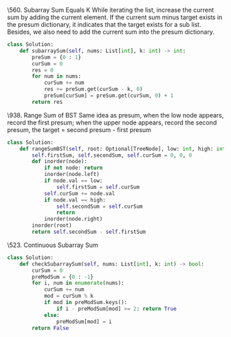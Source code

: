 \560. Subarray Sum Equals K
While iterating the list, increase the current sum by adding the current element. If the current sum minus target exists in the presum dictionary, it indicates that the target exists for a sub list. Besides, we also need to add the current sum into the presum dictionary.

```python
class Solution:
    def subarraySum(self, nums: List[int], k: int) -> int:
        preSum = {0 : 1}
        curSum = 0
        res = 0
        for num in nums:
            curSum += num
            res += preSum.get(curSum - k, 0)
            preSum[curSum] = preSum.get(curSum, 0) + 1
        return res
```

\938. Range Sum of BST
Same idea as presum, when the low node appears, record the first presum; when the upper node appears, record the second presum, the target = second presum - first presum

```python
class Solution:
    def rangeSumBST(self, root: Optional[TreeNode], low: int, high: int) -> int:
        self.firstSum, self.secondSum, self.curSum = 0, 0, 0
        def inorder(node):
            if not node: return 
            inorder(node.left)
            if node.val == low: 
                self.firstSum = self.curSum
            self.curSum += node.val
            if node.val == high:
                self.secondSum = self.curSum
                return
            inorder(node.right)
        inorder(root)
        return self.secondSum - self.firstSum
```

\523. Continuous Subarray Sum

```python
class Solution:
    def checkSubarraySum(self, nums: List[int], k: int) -> bool:
        curSum = 0
        preModSum = {0 : -1}
        for i, num in enumerate(nums):
            curSum += num
            mod = curSum % k
            if mod in preModSum.keys():
                if i - preModSum[mod] >= 2: return True
            else:
                preModSum[mod] = i
        return False
```


